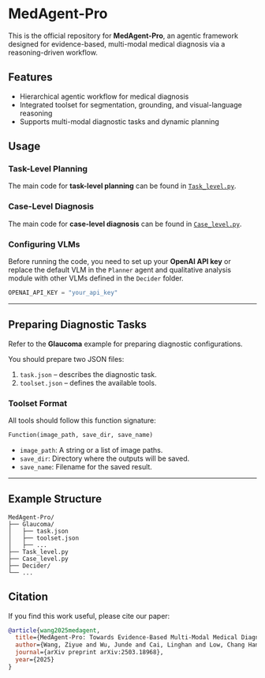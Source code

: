 
# MedAgent-Pro

This is the official repository for **MedAgent-Pro**, an agentic framework designed for evidence-based, multi-modal medical diagnosis via a reasoning-driven workflow.

## Features

- Hierarchical agentic workflow for medical diagnosis
- Integrated toolset for segmentation, grounding, and visual-language reasoning
- Supports multi-modal diagnostic tasks and dynamic planning




## Usage

### Task-Level Planning

The main code for **task-level planning** can be found in [`Task_level.py`](Task_level.py).

### Case-Level Diagnosis

The main code for **case-level diagnosis** can be found in [`Case_level.py`](Case_level.py).

### Configuring VLMs

Before running the code, you need to set up your **OpenAI API key** or replace the default VLM in the `Planner` agent and qualitative analysis module with other VLMs defined in the `Decider` folder.

```python
OPENAI_API_KEY = "your_api_key"
```

---

## Preparing Diagnostic Tasks

Refer to the **Glaucoma** example for preparing diagnostic configurations.

You should prepare two JSON files:

1. `task.json` – describes the diagnostic task.
2. `toolset.json` – defines the available tools.

### Toolset Format

All tools should follow this function signature:

```python
Function(image_path, save_dir, save_name)
```

* `image_path`: A string or a list of image paths.
* `save_dir`: Directory where the outputs will be saved.
* `save_name`: Filename for the saved result.

---

## Example Structure

```
MedAgent-Pro/
├── Glaucoma/
│   ├── task.json
│   ├── toolset.json
│   ├── ...
├── Task_level.py
├── Case_level.py
├── Decider/
└── ...
```


## Citation

If you find this work useful, please cite our paper:

```bibtex
@article{wang2025medagent,
  title={MedAgent-Pro: Towards Evidence-Based Multi-Modal Medical Diagnosis via Reasoning Agentic Workflow},
  author={Wang, Ziyue and Wu, Junde and Cai, Linghan and Low, Chang Han and Yang, Xihong and Li, Qiaxuan and Jin, Yueming},
  journal={arXiv preprint arXiv:2503.18968},
  year={2025}
}
```



